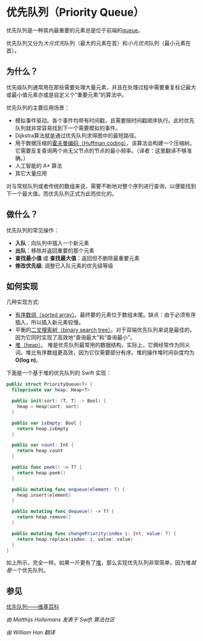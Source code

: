 # 优先队列（Priority Queue）

优先队列是一种其内最重要的元素总是位于前端的[queue](../Queue/)。

优先队列又分为*大元优先*队列（最大的元素在首）和*小元优先*队列（最小元素在首）。

## 为什么？

优先级队列通常用在那些需要处理大量元素，并且在处理过程中需要重复标记最大或最小值元素亦或是自定义个“重要元素”的算法中。

优先队列的主要应用场景：
- 模拟事件驱动。各个事件均带有时间戳，且需要按时间戳顺序执行。此时优先队列就非常容易找到下一个需要模拟的事件。
- Dijkstra算法就是通过优先队列求得图中的最短路径。
- 用于数据压缩的[霍夫曼编码（Huffman coding）](../Huffman%20Coding/)，该算法会构建一个压缩树。它需要反复查询两个尚无父节点的节点的最小频率。（译者：这里翻译不够准确。）
- 人工智能的 A* 算法
- 其它大量应用

对与常规队列或者传统的数组来说，需要不断地对整个序列进行查询，以便能找到下一个最大值。而优先队列正式为此而优化的。

## 做什么？

优先队列的常见操作：

- **入队**：向队列中插入一个新元素
- **出队**：移除并返回重要的那个元素
- **查找最小值** 或 **查找最大值**：返回但不删除最重要元素
- **修改优先级**: 调整已入队元素的优先级等级

## 如何实现

几种实现方式:

- [有序数组（sorted array）](../Ordered%20Array/)。最终要的元素位于数组末尾。缺点：由于必须有序插入，所以插入新元素较慢。
- 平衡的[二叉搜索树（binary search tree）](../Binary%20Search%20Tree/)。对于双端优先队列来说是最佳的，因为它同时实现了高效地“查询最大”和“查询最小”。 
- [堆（heap）](../Heap/)。 堆是优先队列最常用的数据结构，实际上，它俩经常作为同义词。堆比有序数组更高效，因为它仅需要部分有序。堆的操作堆时间杂度均为 **O(log n)**。

下面是一个基于堆的优先队列的 Swift 实现：

```swift
public struct PriorityQueue<T> {
  fileprivate var heap: Heap<T>

  public init(sort: (T, T) -> Bool) {
    heap = Heap(sort: sort)
  }

  public var isEmpty: Bool {
    return heap.isEmpty
  }

  public var count: Int {
    return heap.count
  }

  public func peek() -> T? {
    return heap.peek()
  }

  public mutating func enqueue(element: T) {
    heap.insert(element)
  }

  public mutating func dequeue() -> T? {
    return heap.remove()
  }

  public mutating func changePriority(index i: Int, value: T) {
    return heap.replace(index: i, value: value)
  }
}
```

如上所示，完全一样。如果一斤更有了[堆](../Heap/)，那么实现优先队列非常简单，因为堆*就是*一个优先队列。

## 参见

[优先队列——维基百科](https://en.wikipedia.org/wiki/Priority_queue)

*由 Matthijs Hollemans 发表于 Swift 算法社区*

*由 William Han 翻译*

